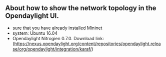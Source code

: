 About how to show the network topology in the Opendaylight UI.  
---
* sure that you have already installed Mininet
* system: Ubuntu 16.04
* Opendaylight Nitrogien 0.7.0. Download link:
(https://nexus.opendaylight.org/content/repositories/opendaylight.release/org/opendaylight/integration/karaf/)

